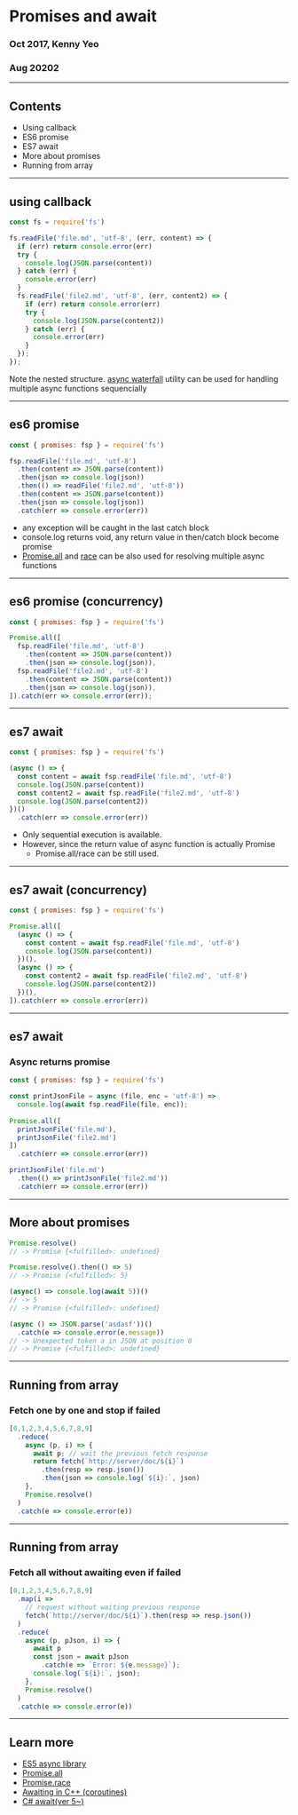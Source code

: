 <!--
theme: gaia
paginate: true
html: true
style: |
  section pre code {
    font-size: 1rem;
    --marpit-root-font-size: 17px;
  }
  section {
    font-size: 27px;
  }
-->

# Promises and await

### Oct 2017, Kenny Yeo
### Aug 20202

---

## Contents

- Using callback
- ES6 promise
- ES7 await
- More about promises
- Running from array

---

## using callback

```js [3-100]
const fs = require('fs')

fs.readFile('file.md', 'utf-8', (err, content) => {
  if (err) return console.error(err)
  try {
    console.log(JSON.parse(content))
  } catch (err) {
    console.error(err)
  }
  fs.readFile('file2.md', 'utf-8', (err, content2) => {
    if (err) return console.error(err)
    try {
      console.log(JSON.parse(content2))
    } catch (err) {
      console.error(err)
    }
  });
});
```

Note the nested structure.
[async waterfall](https://caolan.github.io/async/v3/docs.html#waterfall) utility can be used for handling multiple async functions sequencially

---

## es6 promise
                
```js [3-010]
const { promises: fsp } = require('fs')

fsp.readFile('file.md', 'utf-8')
  .then(content => JSON.parse(content))
  .then(json => console.log(json))
  .then(() => readFile('file2.md', 'utf-8'))
  .then(content => JSON.parse(content))
  .then(json => console.log(json))
  .catch(err => console.error(err))
```

- any exception will be caught in the last catch block
- console.log returns void, any return value in then/catch block become promise
- [Promise.all](https://developer.mozilla.org/en-US/docs/Web/JavaScript/Reference/Global_Objects/Promise/all) and [race](https://developer.mozilla.org/en-US/docs/Web/JavaScript/Reference/Global_Objects/Promise/race) can be also used for resolving multiple async functions

---

## es6 promise (concurrency)

```js [3-010]
const { promises: fsp } = require('fs')

Promise.all([
  fsp.readFile('file.md', 'utf-8')
    .then(content => JSON.parse(content))
    .then(json => console.log(json)),
  fsp.readFile('file2.md', 'utf-8')
    .then(content => JSON.parse(content))
    .then(json => console.log(json)),
]).catch(err => console.error(err));
```

---


## es7 await

```js [3-010]
const { promises: fsp } = require('fs')

(async () => {
  const content = await fsp.readFile('file.md', 'utf-8')
  console.log(JSON.parse(content))
  const content2 = await fsp.readFile('file2.md', 'utf-8')
  console.log(JSON.parse(content2))
})()
  .catch(err => console.error(err))
```

- Only sequential execution is available.
- However, since the return value of async function is actually Promise
  - Promise.all/race can be still used.


---

## es7 await (concurrency)

```js [3-010]
const { promises: fsp } = require('fs')

Promise.all([
  (async () => {
    const content = await fsp.readFile('file.md', 'utf-8')
    console.log(JSON.parse(content))
  })(),
  (async () => {
    const content2 = await fsp.readFile('file2.md', 'utf-8')
    console.log(JSON.parse(content2))
  })(),
]).catch(err => console.error(err))
```


---


## es7 await

### Async returns promise

```js [6-010]
const { promises: fsp } = require('fs')

const printJsonFile = async (file, enc = 'utf-8') =>
  console.log(await fsp.readFile(file, enc));
  
Promise.all([
  printJsonFile('file.md'),
  printJsonFile('file2.md')
])
  .catch(err => console.error(err))

printJsonFile('file.md')
  .then(() => printJsonFile('file2.md'))
  .catch(err => console.error(err))
```


---


## More about promises

```js
Promise.resolve()
// -> Promise {<fulfilled>: undefined}

Promise.resolve().then(() => 5)
// -> Promise {<fulfilled>: 5}

(async() => console.log(await 5))()
// -> 5
// -> Promise {<fulfilled>: undefined}

(async () => JSON.parse('asdasf'))()
  .catch(e => console.error(e.message))
// -> Unexpected token a in JSON at position 0
// -> Promise {<fulfilled>: undefined}
```

---

## Running from array

### Fetch one by one and stop if failed

```js
[0,1,2,3,4,5,6,7,8,9]
  .reduce(
    async (p, i) => {
      await p; // wait the previous fetch response
      return fetch(`http://server/doc/${i}`)
        .then(resp => resp.json())
        .then(json => console.log(`${i}:`, json)
    },
    Promise.resolve()
  )
  .catch(e => console.error(e))
```

---

## Running from array

### Fetch all without awaiting even if failed

```js
[0,1,2,3,4,5,6,7,8,9]
  .map(i =>
    // request without waiting previous response
    fetch(`http://server/doc/${i}`).then(resp => resp.json())
  )
  .reduce(
    async (p, pJson, i) => {
      await p
      const json = await pJson
        .catch(e => `Error: ${e.message}`);
      console.log(`${i}:`, json);
    },
    Promise.resolve()
  )
  .catch(e => console.error(e))
```

---


## Learn more

- [ES5 async library](https://caolan.github.io/async/v3/docs.html#waterfall)
- [Promise.all](https://developer.mozilla.org/en-US/docs/Web/JavaScript/Reference/Global_Objects/Promise/all)
- [Promise.race](https://developer.mozilla.org/en-US/docs/Web/JavaScript/Reference/Global_Objects/Promise/race)
- [Awaiting in C++ (coroutines)](https://en.cppreference.com/w/cpp/language/coroutines)
- [C# await(ver 5~)](https://docs.microsoft.com/en-us/dotnet/csharp/language-reference/operators/await)
